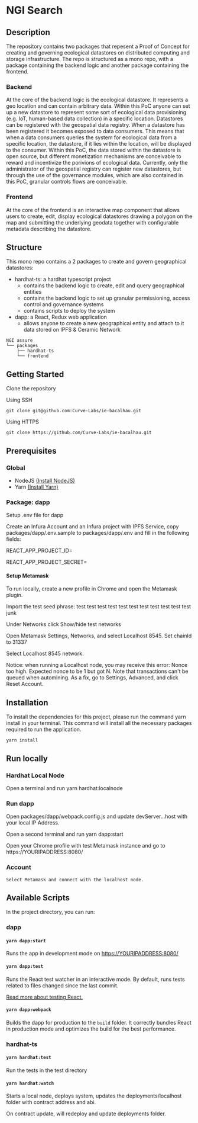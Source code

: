 # NGI Search

## Description

The repository contains two packages that repesent a Proof of Concept for creating and governing ecological datastores on distributed computing and storage infrastructure.  The repo is structured as a mono repo, with a package containing the backend logic and another package containing the frontend.

### Backend

At the core of the backend logic is the ecological datastore. It represents a geo location and can contain arbitrary data. Within this PoC anyone can set up a new datastore to represent some sort of ecological data provisioning (e.g. IoT, human-based data collection) in a specific location. Datastores can be registered with the geospatial data registry. When a datastore has been registered it becomes exposed to data consumers. This means that when a data consumers queries the system for ecological data from a specific location, the datastore, if it lies within the location, will be displayed to the consumer. Within this PoC, the data stored within the datastore is open source, but different monetization mechanisms are conceivable to reward and incentivize the porivions of ecological data. Currently, only the administrator of the geospatial registry can register new datastores, but through the use of the governance modules, which are also contained in this PoC, granular controls flows are conceivable.

### Frontend

At the core of the frontend is an interactive map component that allows users to create, edit, display ecological datastores drawing a polygon on the map and submitting the underlying geodata together with configurable metadata describing the datastore.

## Structure

This mono repo contains a 2 packages to create and govern geographical datastores:

- hardhat-ts: a hardhat typescript project
    - contains the backend logic to create, edit and query geographical entities
    - contains the backend logic to set up granular permissioning, access control and governance systems
    - contains scripts to deploy the system
- dapp: a React, Redux web application
    - allows anyone to create a new geographical entity and attach to it data stored on IPFS & Ceramic Network

```
NGI assure
└── packages
    ├── hardhat-ts
    └── frontend
```

## Getting Started

Clone the repository

Using SSH

```
git clone git@github.com:Curve-Labs/ie-bacalhau.git
```

Using HTTPS

```
git clone https://github.com/Curve-Labs/ie-bacalhau.git
```

## Prerequisites

### Global

- NodeJS [(Install NodeJS)](https://nodejs.org/en/download/)
- Yarn [(Install Yarn)](https://classic.yarnpkg.com/en/docs/install)

### Package: dapp

Setup .env file for dapp

Create an Infura Account and an Infura project with IPFS Service, copy packages/dapp/.env.sample to packages/dapp/.env and fill in the following fields:

REACT_APP_PROJECT_ID=

REACT_APP_PROJECT_SECRET=

#### Setup Metamask

To run locally, create a new profile in Chrome and open the Metamask plugin.

Import the test seed phrase: test test test test test test test test test test test junk

Under Networks click Show/hide test networks

Open Metamask Settings, Networks, and select Localhost 8545. Set chainId to 31337

Select Localhost 8545 network.

Notice: when running a Localhost node, you may receive this error: Nonce too high. Expected nonce to be 1 but got N. Note that transactions can't be queued when automining. As a fix, go to Settings, Advanced, and click Reset Account.

## Installation

To install the dependencies for this project, please run the command yarn install in your terminal. This command will install all the necessary packages required to run the application.

```
yarn install
```

## Run locally

### Hardhat Local Node

Open a terminal and run yarn hardhat:localnode

### Run dapp

Open packages/dapp/webpack.config.js and update devServer...host with your local IP Address.

Open a second terminal and run yarn dapp:start

Open your Chrome profile with test Metamask instance and go to https://YOURIPADDRESS:8080/

### Account

    Select Metamask and connect with the localhost node.

## Available Scripts

In the project directory, you can run:

### dapp

#### `yarn dapp:start`

Runs the app in development mode on <https://YOURIPADDRESS:8080/>

#### `yarn dapp:test`

Runs the React test watcher in an interactive mode.
By default, runs tests related to files changed since the last commit.

[Read more about testing React.](https://facebook.github.io/create-react-app/docs/running-tests)

#### `yarn dapp:webpack`

Builds the dapp for production to the `build` folder.
It correctly bundles React in production mode and optimizes the build for the best performance.

### hardhat-ts

#### `yarn hardhat:test`

Run the tests in the test directory

#### `yarn hardhat:watch`

Starts a local node, deploys system, updates the deployments/localhost folder with contract address and abi.

On contract update, will redeploy and update deployments folder.


